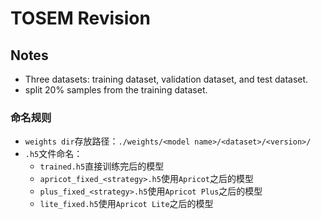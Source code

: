 # TOSEM Revision

## Notes

* Three datasets: training dataset, validation dataset, and test dataset.
* split 20% samples from the training dataset.

### 命名规则
* `weights dir`存放路径：`./weights/<model name>/<dataset>/<version>/`
* `.h5`文件命名：
    * `trained.h5`直接训练完后的模型
    * `apricot_fixed_<strategy>.h5`使用`Apricot`之后的模型
    * `plus_fixed_<strategy>.h5`使用`Apricot Plus`之后的模型
    * `lite_fixed.h5`使用`Apricot Lite`之后的模型
